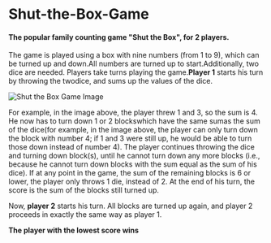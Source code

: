 # Shut-the-Box-Game
#### The popular family counting game "Shut the Box", for 2 players.

The game is played using a box with nine numbers (from 1 to 9), which can be turned up and down.All numbers are turned up to start.Additionally, two dice are needed. Players take turns playing the game.**Player 1** starts his turn by throwing the twodice, and sums up the values of the dice.

![Shut the Box Game Image](https://upload.wikimedia.org/wikipedia/commons/thumb/3/35/Shut_the_box.jpg/250px-Shut_the_box.jpg)

For example, in the image above, the player threw 1 and 3, so the sum is 4.  He  now  has  to  turn  down  1  or  2  blockswhich  have  the  same  sumas  the sum  of  the  dice(for  example,  in  the  image  above,  the  player  can  only  turn down the block with number 4; if 1 and 3 were still up, he would be able to turn those down instead of number 4). The player continues throwing the dice and turning  down  block(s),  until  he  cannot turn  down  any  more  blocks  (i.e., because  he  cannot  turn  down  blocks  with  the  sum  equal  as  the  sum  of  his dice). If at any point in the game, the sum of the remaining blocks is 6 or lower, the  player  only  throws  1  die,  instead  of  2. At  the  end  of  his  turn, the  score  is the sum of the blocks still turned up.


Now,  **player  2**  starts  his  turn.  All  blocks  are  turned  up  again,  and  player  2 proceeds in exactly the same way as player 1.

**The player with the lowest score wins**
